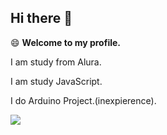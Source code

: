 ## Hi there 👋
😄
**Welcome to my profile.**


I am study from Alura.

I am study JavaScript.

I do Arduino Project.(inexpierence).

![](https://media1.tenor.com/m/z3WWTVxu8asAAAAC/scooby-doo-guess-who.gif)
